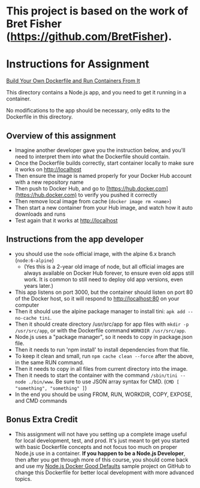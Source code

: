 # This project is based on the work of Bret Fisher (https://github.com/BretFisher).

# Instructions for Assignment

[Build Your Own Dockerfile and Run Containers From It](https://www.udemy.com/course/docker-mastery/learn/lecture/6806638)

This directory contains a Node.js app, and you need to get it running in a container.

No modifications to the app should be necessary, only edits to the Dockerfile in this directory.

## Overview of this assignment

- Imagine another developer gave you the instruction below, and you'll need to interpret them into what the Dockerfile should contain.
- Once the Dockerfile builds correctly, start container locally to make sure it works on [http://localhost](http://localhost)
- Then ensure the image is named properly for your Docker Hub account with a new repository name
- Then push to Docker Hub, and go to [https://hub.docker.com](https://hub.docker.com) to verify you pushed it correctly
- Then remove local image from cache (`docker image rm <name>`)
- Then start a new container from your Hub image, and watch how it auto downloads and runs
- Test again that it works at [http://localhost](http://localhost)

## Instructions from the app developer

- you should use the `node` official image, with the alpine 6.x branch (`node:6-alpine`)
  - (Yes this is a 2-year old image of node, but all official images are always available on Docker Hub forever, to ensure even old apps still work. It is common to still need to deploy old app versions, even years later.)
- This app listens on port 3000, but the container should listen on port 80 of the Docker host, so it will respond to [http://localhost:80](http://localhost:80) on your computer
- Then it should use the alpine package manager to install tini: `apk add --no-cache tini`.
- Then it should create directory /usr/src/app for app files with `mkdir -p /usr/src/app`, or with the Dockerfile command `WORKDIR /usr/src/app`.
- Node.js uses a "package manager", so it needs to copy in package.json file.
- Then it needs to run 'npm install' to install dependencies from that file.
- To keep it clean and small, run `npm cache clean --force` after the above, in the same RUN command.
- Then it needs to copy in all files from current directory into the image.
- Then it needs to start the container with the command `/sbin/tini -- node ./bin/www`. Be sure to use JSON array syntax for CMD. (`CMD [ "something", "something" ]`)
- In the end you should be using FROM, RUN, WORKDIR, COPY, EXPOSE, and CMD commands

## Bonus Extra Credit

- This assignment will not have you setting up a complete image useful for local development, test, and prod. It's just meant to get you started with basic Dockerfile concepts and not focus too much on proper Node.js use in a container. **If you happen to be a Node.js Developer**, then after you get through more of this course, you should come back and use my [Node.js Docker Good Defaults](https://github.com/BretFisher/node-docker-good-defaults) sample project on GitHub to change this Dockerfile for better local development with more advanced topics.
